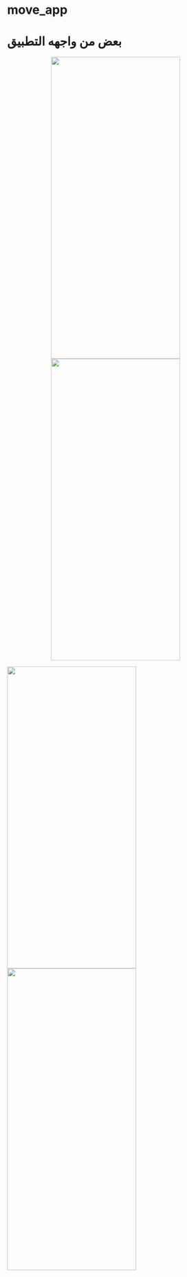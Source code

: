# move_app
 
# بعض من واجهه التطبيق 

<p align="center">
  <img src="https://user-images.githubusercontent.com/109889616/209463589-34a00fa8-ba9a-4d1e-9724-77fced26db8d.png" width="300" height="700" />   <img src="https://user-images.githubusercontent.com/109889616/209463885-878631ab-b725-4cbf-b252-9acc18397b91.png" width="300" height="700" />

  <img src="https://user-images.githubusercontent.com/109889616/209463890-46a58b50-3cbd-4ff1-8373-934aef128593.png" width="300" height="700" />   <img src="https://user-images.githubusercontent.com/109889616/209463889-e9497fd1-6335-4585-a1bb-dc2584632a18.png" width="300" height="700" />
</p>
